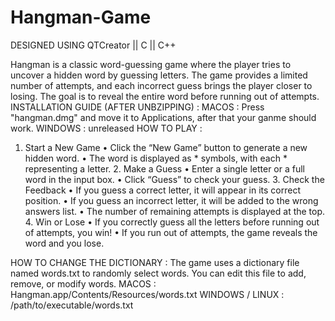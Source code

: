 # Hangman-Game

DESIGNED USING QTCreator || C || C++ 

Hangman is a classic word-guessing game where the player tries to uncover a hidden word by guessing letters. The game provides a limited number of attempts, and each incorrect guess brings the player closer to losing. The goal is to reveal the entire word before running out of attempts.
INSTALLATION GUIDE (AFTER UNBZIPPING) : 
	MACOS : Press "hangman.dmg" and move it to Applications, after that your ganme should work.
 	WINDOWS : unreleased
HOW TO PLAY :
  1.	Start a New Game
	•	Click the “New Game” button to generate a new hidden word.
	•	The word is displayed as * symbols, with each * representing a letter.
	2.	Make a Guess
	•	Enter a single letter or a full word in the input box.
	•	Click “Guess” to check your guess.
	3.	Check the Feedback
	•	If you guess a correct letter, it will appear in its correct position.
	•	If you guess an incorrect letter, it will be added to the wrong answers list.
	•	The number of remaining attempts is displayed at the top.
	4.	Win or Lose
	•	If you correctly guess all the letters before running out of attempts, you win!
	•	If you run out of attempts, the game reveals the word and you lose.

HOW TO CHANGE THE DICTIONARY :
The game uses a dictionary file named words.txt to randomly select words. You can edit this file to add, remove, or modify words.
MACOS : Hangman.app/Contents/Resources/words.txt
WINDOWS / LINUX : /path/to/executable/words.txt



